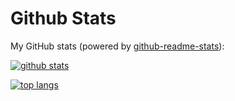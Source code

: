# Github Stats

My GitHub stats (powered by [github-readme-stats](https://github.com/sayuru-akash/github-readme-stats)):

[![github stats](https://github-readme-stats.vercel.app/api?username=sayuru-akash&show_icons=true&hide_title=true&hide_border=true)](https://sayuru.dev)

[![top langs](https://github-readme-stats.vercel.app/api/top-langs/?username=sayuru-akash&layout=compact&hide_border=true)](https://sayuru.dev)
